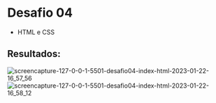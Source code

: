 # Desafio 04
- HTML e CSS

## Resultados:
![screencapture-127-0-0-1-5501-desafio04-index-html-2023-01-22-16_57_56](https://user-images.githubusercontent.com/89949855/213937515-77e4d543-e333-492f-a316-5102b4c5f932.png)
![screencapture-127-0-0-1-5501-desafio04-index-html-2023-01-22-16_58_12](https://user-images.githubusercontent.com/89949855/213937520-580bb097-207c-444c-b02a-cea1aee177f2.png)
